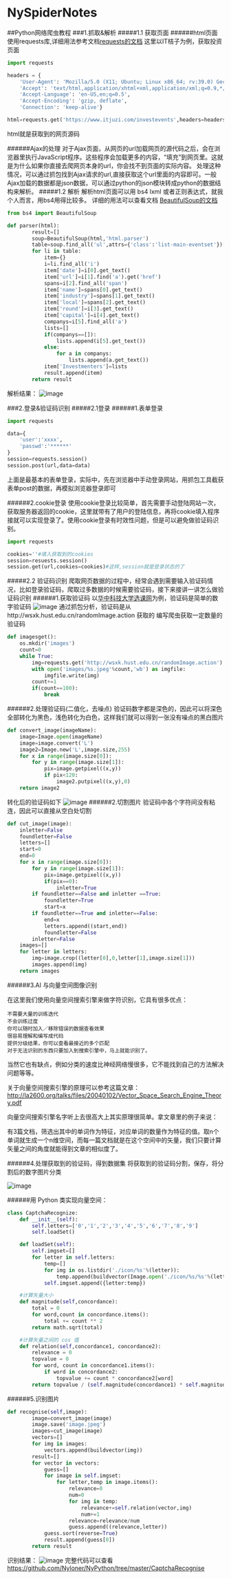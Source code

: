# NySpiderNotes
##Python网络爬虫教程
###1.抓取&解析
#####1.1 获取页面
######html页面
使用requests库,详细用法参考文档<a href="http://cn.python-requests.org/zh_CN/latest/">requests的文档</a>
这里以IT桔子为例，获取投资页面

```python
import requests

headers = {
    'User-Agent': 'Mozilla/5.0 (X11; Ubuntu; Linux x86_64; rv:39.0) Gecko/20100101 Firefox/39.0',
    'Accept': 'text/html,application/xhtml+xml,application/xml;q=0.9,*/*;q=0.8',
    'Accept-Language': 'en-US,en;q=0.5',
    'Accept-Encoding': 'gzip, deflate',
    'Connection': 'keep-alive'}

html=requests.get('https://www.itjuzi.com/investevents',headers=headers).text
```
html就是获取到的网页源码

######Ajax的处理
对于Ajax页面，从网页的url加载网页的源代码之后，会在浏览器里执行JavaScript程序。这些程序会加载更多的内容，“填充”到网页里。这就是为什么如果你直接去爬网页本身的url，你会找不到页面的实际内容。
处理这种情况，可以通过抓包找到Ajax请求的url,直接获取这个url里面的内容即可。一般Ajax加载的数据都是json数据，可以通过python的json模块转成python的数据结构来解析。
#####1.2 解析
解析html页面可以用 bs4 lxml 或者正则表达式，就我个人而言，用bs4用得比较多。
详细的用法可以查看文档
<a href="http://beautifulsoup.readthedocs.org/zh_CN/latest/">BeautifulSoup的文档</a>
```python
from bs4 import BeautifulSoup

def parser(html):
		result=[]
        soup=BeautifulSoup(html,'html.parser')
		table=soup.find_all('ul',attrs={'class':'list-main-eventset'})[1].find_all('li')
        for li in table:
            item={}
            i=li.find_all('i')
            item['date']=i[0].get_text()
            item['url']=i[1].find('a').get('href')
            spans=i[2].find_all('span')
            item['name']=spans[0].get_text()
            item['industry']=spans[1].get_text()
            item['local']=spans[2].get_text()
            item['round']=i[3].get_text()
            item['capital']=i[4].get_text()
            companys=i[5].find_all('a')
            lists=[]
            if(companys==[]):
                lists.append(i[5].get_text())
            else:
                for a in companys:
                    lists.append(a.get_text())
            item['Investmenters']=lists
            result.append(item)
		return result
```
解析结果：
![image](http://7xsjsi.com2.z0.glb.clouddn.com/itjuzi.png)

###2.登录&验证码识别
#####2.1登录
######1.表单登录
```python
import requests

data={
	'user':'xxxx',
	'passwd':'******'
}
session=requests.session()
session.post(url,data=data)
```
上面是最基本的表单登录，实际中，先在浏览器中手动登录网站，用抓包工具截获表单post的数据，再模拟浏览器登录即可

######2.cookie登录
使用cookie登录比较简单，首先需要手动登陆网站一次，获取服务器返回的cookie，这里就带有了用户的登陆信息，再将cookie填入程序接就可以实现登录了。使用cookie登录有时效性问题，但是可以避免做验证码识别。
```python
import requests

cookies=''#填入获取到的cookies
session=resuests.session()
session.get(url,cookies=cookies)#这样,session就是登录状态的了

```

#####2.2 验证码识别
爬取网页数据的过程中，经常会遇到需要输入验证码情况，比如登录验证码，爬取过多数据的时候需要验证码，接下来接讲一讲怎么做验证码识别
######1.获取验证码
以[华中科技大学选课网](http://wsxk.hust.edu.cn/)为例，验证码是简单的数字验证码
![image](http://wsxk.hust.edu.cn/randomImage.action)
通过抓包分析，验证码是从http://wsxk.hust.edu.cn/randomImage.action 获取的
编写爬虫获取一定数量的验证码
```python
def imagesget():
    os.mkdir('images')
    count=0
    while True:
        img=requests.get('http://wsxk.hust.edu.cn/randomImage.action').content
        with open('images/%s.jpeg'%count,'wb') as imgfile:
            imgfile.write(img)
        count+=1
        if(count==100):
            break
```

######2.处理验证码(二值化，去噪点)
验证码数字都是深色的，因此可以将深色全部转化为黑色，浅色转化为白色，这样我们就可以得到一张没有噪点的黑白图片
```python
def convert_image(imageName):
    image=Image.open(imageName)
    image=image.convert('L')
    image2=Image.new('L',image.size,255)
    for x in range(image.size[0]):
        for y in range(image.size[1]):
            pix=image.getpixel((x,y))
            if pix<120:
                image2.putpixel((x,y),0)
    return image2
```
转化后的验证码如下
![image](http://7xsjsi.com2.z0.glb.clouddn.com/image.jpeg)
######2.切割图片
验证码中各个字符间没有粘连，因此可以直接从空白处切割

```python
def cut_image(image):
    inletter=False
    foundletter=False
    letters=[]
    start=0
    end=0
    for x in range(image.size[0]):
        for y in range(image.size[1]):
            pix=image.getpixel((x,y))
            if(pix==0):
                inletter=True
        if foundletter==False and inletter ==True:
            foundletter=True
            start=x
        if foundletter==True and inletter==False:
            end=x
            letters.append((start,end))
            foundletter=False
        inletter=False
    images=[]
    for letter in letters:
        img=image.crop((letter[0],0,letter[1],image.size[1]))
        images.append(img)
    return images
```

######3.AI 与向量空间图像识别

在这里我们使用向量空间搜索引擎来做字符识别，它具有很多优点：

    不需要大量的训练迭代
    不会训练过度
    你可以随时加入／移除错误的数据查看效果
    很容易理解和编写成代码
    提供分级结果，你可以查看最接近的多个匹配
    对于无法识别的东西只要加入到搜索引擎中，马上就能识别了。

当然它也有缺点，例如分类的速度比神经网络慢很多，它不能找到自己的方法解决问题等等。

关于向量空间搜索引擎的原理可以参考这篇文章：http://la2600.org/talks/files/20040102/Vector_Space_Search_Engine_Theory.pdf

向量空间搜索引擎名字听上去很高大上其实原理很简单。拿文章里的例子来说：

有3篇文档，筛选出其中的单词作为特征，对应单词的数量作为特征的值。取n个单词就生成一个n维空间，而每一篇文档就是在这个空间中的矢量，我们只要计算矢量之间的角度就能得到文章的相似度了。

######4.处理获取到的验证码，得到数据集
将获取到的验证码分割，保存，将分割后的数字图片分类

![image](http://7xsjsi.com2.z0.glb.clouddn.com/2016-04-08.png)

######用 Python 类实现向量空间：
```python
class CaptchaRecognize:
    def __init__(self):
        self.letters=['0','1','2','3','4','5','6','7','8','9']
        self.loadSet()

    def loadSet(self):
        self.imgset=[]
        for letter in self.letters:
            temp=[]
            for img in os.listdir('./icon/%s'%(letter)):
                temp.append(buildvector(Image.open('./icon/%s/%s'%(letter,img))))
            self.imgset.append({letter:temp})

    #计算矢量大小
    def magnitude(self,concordance):
        total = 0
        for word,count in concordance.items():
            total += count ** 2
        return math.sqrt(total)

    #计算矢量之间的 cos 值
    def relation(self,concordance1, concordance2):
        relevance = 0
        topvalue = 0
        for word, count in concordance1.items():
            if word in concordance2:
                topvalue += count * concordance2[word]
        return topvalue / (self.magnitude(concordance1) * self.magnitude(concordance2))
```
######5.识别图片
```python
def recognise(self,image):
        image=convert_image(image)
        image.save('image.jpeg')
        images=cut_image(image)
        vectors=[]
        for img in images:
            vectors.append(buildvector(img))
        result=[]
        for vector in vectors:
            guess=[]
            for image in self.imgset:
                for letter,temp in image.items():
                    relevance=0
                    num=0
                    for img in temp:
                        relevance+=self.relation(vector,img)
                        num+=1
                    relevance=relevance/num
                    guess.append((relevance,letter))
            guess.sort(reverse=True)
            result.append(guess[0])
        return result
```
识别结果：
![image](http://7xsjsi.com2.z0.glb.clouddn.com/2016-04-08re.png)
完整代码可以查看 https://github.com/Nyloner/NyPython/tree/master/CaptchaRecognise



